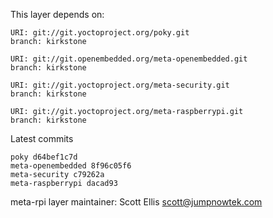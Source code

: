 This layer depends on:

    URI: git://git.yoctoproject.org/poky.git
    branch: kirkstone

    URI: git://git.openembedded.org/meta-openembedded.git
    branch: kirkstone

    URI: git://git.yoctoproject.org/meta-security.git
    branch: kirkstone

    URI: git://git.yoctoproject.org/meta-raspberrypi.git
    branch: kirkstone

Latest commits

    poky d64bef1c7d
    meta-openembedded 8f96c05f6
    meta-security c79262a
    meta-raspberrypi dacad93

meta-rpi layer maintainer: Scott Ellis <scott@jumpnowtek.com>

